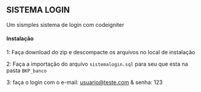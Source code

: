 ## SISTEMA LOGIN

<p>Um sismples sistema de login com codeigniter</p>

#### Instalação

1: Faça download do zip e descompacte os arquivos no local de instalação

2: Faça a importação do arquivo ```sistemalogin.sql``` para seu que esta na pasta ```BKP_banco```

3: faça o login com o e-mail: usuario@teste.com & senha: 123  
 